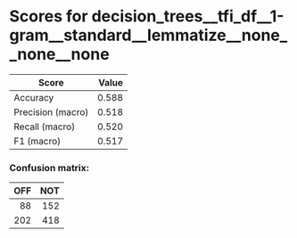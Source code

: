 # Scores for decision_trees__tfi_df__1-gram__standard__lemmatize__none__none__none
|      Score      |Value|
|-----------------|----:|
|Accuracy         |0.588|
|Precision (macro)|0.518|
|Recall (macro)   |0.520|
|F1 (macro)       |0.517|

### Confusion matrix:
|OFF|NOT|
|--:|--:|
| 88|152|
|202|418|
